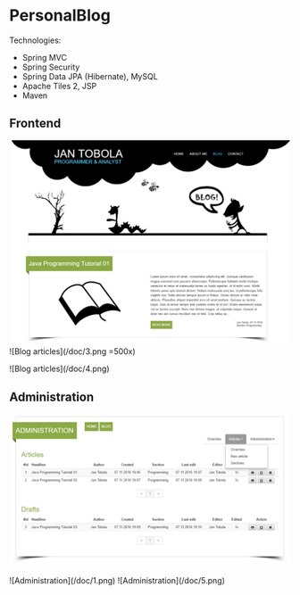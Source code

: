 PersonalBlog
============

Technologies:
- Spring MVC
- Spring Security
- Spring Data JPA (Hibernate), MySQL
- Apache Tiles 2, JSP
- Maven

Frontend
---------

![Blog articles](/doc/2.png)
![Blog articles](/doc/3.png =500x)
</hr>
![Blog articles](/doc/4.png)

Administration
---------------

![Administration](/doc/6.png)
</hr>
![Administration](/doc/1.png)
![Administration](/doc/5.png)
